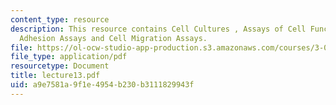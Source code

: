 ```yaml
---
content_type: resource
description: This resource contains Cell Cultures , Assays of Cell Function, Cell
  Adhesion Assays and Cell Migration Assays.
file: https://ol-ocw-studio-app-production.s3.amazonaws.com/courses/3-051j-materials-for-biomedical-applications-spring-2006/a9e7581a9f1e4954b230b3111829943f_lecture13.pdf
file_type: application/pdf
resourcetype: Document
title: lecture13.pdf
uid: a9e7581a-9f1e-4954-b230-b3111829943f
---
```

